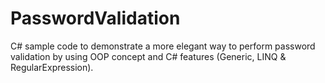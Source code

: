 # PasswordValidation

C# sample code to demonstrate a more elegant way to perform password validation by using OOP concept and C# features (Generic, LINQ & RegularExpression). 
